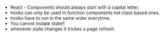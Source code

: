 - React - Components should always start with a capital letter.
- hooks can only be used in function components not class based ones.
- hooks have to run in the same order everytime.
- You cannot mutate state!!
- whenever state changes it trickes a page refresh
